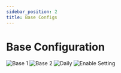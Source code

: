 ```yaml
---
sidebar_position: 2
title: Base Configs
---
```


# Base Configuration

![Base 1](/img/Base1.png)
![Base 2](/img/Base2.png)
![Daily](/img/DailyNote.png)
![Enable Setting](/img/enable_setting.gif)
